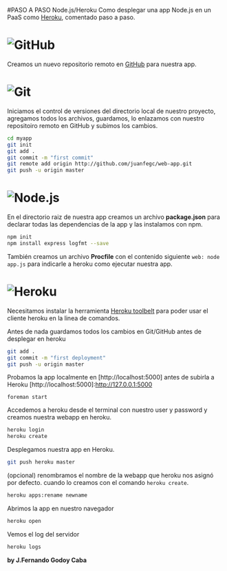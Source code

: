 #PASO A PASO Node.js/Heroku
Como desplegar una app Node.js en un PaaS como [Heroku], comentado paso a paso.

[Heroku]:http://www.heroku.com

# ![GitHub](http://www.grails48.com/static/images/github-logo3.png)
Creamos un nuevo repositorio remoto en [GitHub] para nuestra app.

[GitHub]:https://github.com/

# ![Git](http://git-scm.com/images/logo@2x.png)
Iniciamos el control de versiones del directorio local de nuestro proyecto, agregamos todos los archivos,
guardamos, lo enlazamos con nuestro repositoiro remoto en GitHub y subimos los cambios.
``` sh
cd myapp
git init
git add .
git commit -m "first commit"
git remote add origin http://github.com/juanfegc/web-app.git
git push -u origin master
```

# ![Node.js](http://nodejs.org/images/logos/nodejs.png)
En el directorio raiz de nuestra app creamos un archivo **package.json** para declarar todas las dependencias de la app y las instalamos con npm.
``` sh
npm init
npm install express logfmt --save
```
También creamos un archivo **Procfile**
con el contenido siguiente `web: node app.js` para indicarle a heroku como ejecutar nuestra app.

# ![Heroku](http://www.treasuredata.com/img_logos/heroku.png)
Necesitamos instalar la herramienta [Heroku toolbelt] para poder usar el cliente heroku en la linea de comandos.

[Heroku toolbelt]:https://toolbelt.heroku.com/

Antes de nada guardamos todos los cambios en Git/GitHub antes de desplegar en heroku
```sh
git add .
git commit -m "first deployment"
git push -u origin master
```

Probamos la app localmente en [http://localhost:5000] antes de subirla a Heroku
[http://localhost:5000]:http://127.0.0.1:5000

```
foreman start
```

Accedemos a heroku desde el terminal con nuestro user y password y creamos nuestra webapp en heroku.
``` sh
heroku login
heroku create
```

Desplegamos nuestra app en Heroku.
``` sh
git push heroku master
```
(opcional) renombramos el nombre de la webapp que heroku nos asignó por defecto.
cuando lo creamos con el comando `heroku create`.
``` sh
heroku apps:rename newname
```
Abrimos la app en nuestro navegador
``` sh
heroku open
```

Vemos el log del servidor
``` sh
heroku logs
```

**by J.Fernando Godoy Caba**

